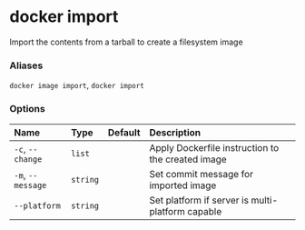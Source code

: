 # docker import

<!---MARKER_GEN_START-->
Import the contents from a tarball to create a filesystem image

### Aliases

`docker image import`, `docker import`

### Options

| Name              | Type     | Default | Description                                       |
|:------------------|:---------|:--------|:--------------------------------------------------|
| `-c`, `--change`  | `list`   |         | Apply Dockerfile instruction to the created image |
| `-m`, `--message` | `string` |         | Set commit message for imported image             |
| `--platform`      | `string` |         | Set platform if server is multi-platform capable  |


<!---MARKER_GEN_END-->

